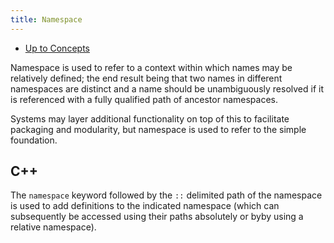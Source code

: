 ```yaml
---
title: Namespace
---
```


- [Up to Concepts](concepts)

Namespace is used to refer to a context within which names may be relatively defined;
the end result being that two names in different namespaces are distinct and a name
should be unambiguously resolved if it is referenced with a fully qualified path of
ancestor namespaces.

Systems may layer additional functionality on top of this to facilitate packaging
and modularity, but namespace is used to refer to the simple foundation.

## C++

The `namespace` keyword followed by the `::` delimited path of the namespace
is used to add definitions to the indicated namespace (which can subsequently
be accessed using their paths absolutely or byby using a relative namespace).
